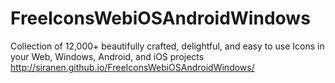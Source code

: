 # FreeIconsWebiOSAndroidWindows
Collection of 12,000+ beautifully crafted, delightful, and easy to use Icons in your Web, Windows, Android, and iOS projects
http://siranen.github.io/FreeIconsWebiOSAndroidWindows/


